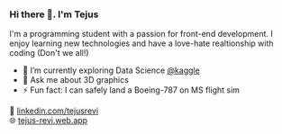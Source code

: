 ### Hi there 👋. I'm Tejus

I'm a programming student with a passion for front-end development. I enjoy learning new technologies and have a love-hate realtionship with coding (Don't we all!)
- 🌱 I’m currently exploring Data Science <a href="https://www.kaggle.com/tejusrevi" target="_blank">@kaggle</a>    
- 💬 Ask me about 3D graphics
- ⚡ Fun fact: I can safely land a Boeing-787 on MS flight sim

🤵 <a href="https://www.linkedin.com/in/tejusrevi/" target="_blank">linkedin.com/tejusrevi</a>  
🌐 <a href="https://tejus-revi.web.app/" target="_blank">tejus-revi.web.app</a> 
